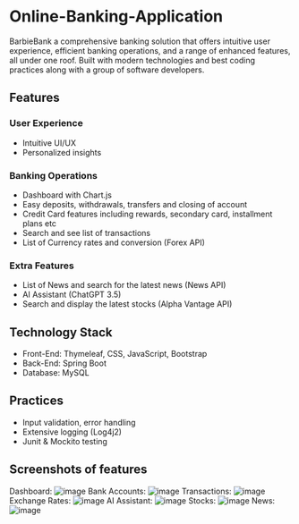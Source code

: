 # Online-Banking-Application
BarbieBank a comprehensive banking solution that offers intuitive user experience, efficient banking operations, and a range of enhanced features, all under one roof. Built with modern technologies and best coding practices along with a group of software developers.

## Features
### User Experience
- Intuitive UI/UX
- Personalized insights
### Banking Operations
- Dashboard with Chart.js
- Easy deposits, withdrawals, transfers and closing of account
- Credit Card features including rewards, secondary card, installment plans etc
- Search and see list of transactions 
- List of Currency rates and conversion (Forex API)
### Extra Features
- List of News and search for the latest news (News API)
- AI Assistant (ChatGPT 3.5) 
- Search and display the latest stocks (Alpha Vantage API)

## Technology Stack
- Front-End: Thymeleaf, CSS, JavaScript, Bootstrap
- Back-End: Spring Boot
- Database: MySQL

## Practices
- Input validation, error handling
- Extensive logging (Log4j2)
- Junit & Mockito testing

 ## Screenshots of features
 Dashboard:
![image](https://github.com/Le-Jared/Online-Banking-Application/assets/68887503/7be7ec84-27ec-488b-b9db-ad7da7d390de)
Bank Accounts:
![image](https://github.com/Le-Jared/Online-Banking-Application/assets/68887503/bb3c23fa-434f-403c-8f01-c416a3f4c796)
Transactions:
![image](https://github.com/Le-Jared/Online-Banking-Application/assets/68887503/945fb43d-4c5d-4ea2-a501-1859657fcee2)
Exchange Rates:
![image](https://github.com/Le-Jared/Online-Banking-Application/assets/68887503/a073865b-d859-4e9e-a86c-45663a4d8577)
AI Assistant:
![image](https://github.com/Le-Jared/Online-Banking-Application/assets/68887503/32ff130c-8c9c-4046-a9dd-d22fb6edfa90)
Stocks:
![image](https://github.com/Le-Jared/Online-Banking-Application/assets/68887503/0a1cc063-b26e-40f9-bbe5-4a833a2d90a2)
News:
![image](https://github.com/Le-Jared/Online-Banking-Application/assets/68887503/d67ac0b9-e287-420d-b18c-c8e4f3f1b667)


